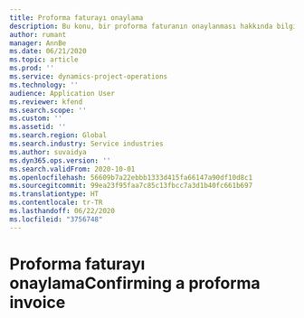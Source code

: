```yaml
---
title: Proforma faturayı onaylama
description: Bu konu, bir proforma faturanın onaylanması hakkında bilgi sağlar.
author: rumant
manager: AnnBe
ms.date: 06/21/2020
ms.topic: article
ms.prod: ''
ms.service: dynamics-project-operations
ms.technology: ''
audience: Application User
ms.reviewer: kfend
ms.search.scope: ''
ms.custom: ''
ms.assetid: ''
ms.search.region: Global
ms.search.industry: Service industries
ms.author: suvaidya
ms.dyn365.ops.version: ''
ms.search.validFrom: 2020-10-01
ms.openlocfilehash: 56609b7a22ebbb1333d415fa66147a90df10d8c1
ms.sourcegitcommit: 99ea23f95faa7c85c13fbcc7a3d1b40fc661b697
ms.translationtype: HT
ms.contentlocale: tr-TR
ms.lasthandoff: 06/22/2020
ms.locfileid: "3756748"
---
```

# <a name="confirming-a-proforma-invoice"></a><span data-ttu-id="af819-103">Proforma faturayı onaylama</span><span class="sxs-lookup"><span data-stu-id="af819-103">Confirming a proforma invoice</span></span>
